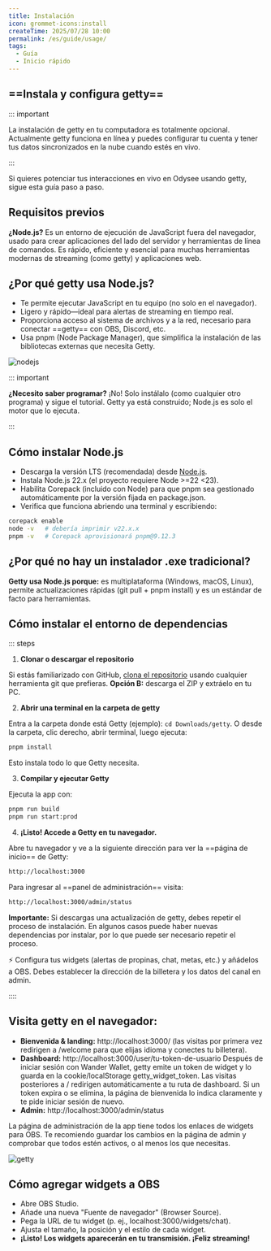 ```yaml
---
title: Instalación
icon: grommet-icons:install
createTime: 2025/07/28 10:00
permalink: /es/guide/usage/
tags:
  - Guía
  - Inicio rápido
---
```


## ==Instala y configura getty==

::: important

La instalación de getty en tu computadora es totalmente opcional. Actualmente getty funciona en línea y puedes configurar tu cuenta y tener tus datos sincronizados en la nube cuando estés en vivo.

:::

Si quieres potenciar tus interacciones en vivo en Odysee usando getty, sigue esta guía paso a paso.

## Requisitos previos

**¿Node.js?** Es un entorno de ejecución de JavaScript fuera del navegador, usado para crear aplicaciones del lado del servidor y herramientas de línea de comandos. Es rápido, eficiente y esencial para muchas herramientas modernas de streaming (como getty) y aplicaciones web.

## ¿Por qué getty usa Node.js?

- Te permite ejecutar JavaScript en tu equipo (no solo en el navegador).
- Ligero y rápido—ideal para alertas de streaming en tiempo real.
- Proporciona acceso al sistema de archivos y a la red, necesario para conectar ==getty== con OBS, Discord, etc.
- Usa pnpm (Node Package Manager), que simplifica la instalación de las bibliotecas externas que necesita Getty.

![nodejs](https://thumbs.odycdn.com/ef506c21c0db1d42e9abd7a8180e98eb.webp)

::: important

**¿Necesito saber programar?** ¡No! Solo instálalo (como cualquier otro programa) y sigue el tutorial. Getty ya está construido; Node.js es solo el motor que lo ejecuta.

:::

## Cómo instalar Node.js

- Descarga la versión LTS (recomendada) desde [Node.js](https://nodejs.org/).
- Instala Node.js 22.x (el proyecto requiere Node >=22 <23).
- Habilita Corepack (incluido con Node) para que pnpm sea gestionado automáticamente por la versión fijada en package.json.
- Verifica que funciona abriendo una terminal y escribiendo:

```sh
corepack enable
node -v   # debería imprimir v22.x.x
pnpm -v   # Corepack aprovisionará pnpm@9.12.3
```

## ¿Por qué no hay un instalador .exe tradicional?

**Getty usa Node.js porque:** es multiplataforma (Windows, macOS, Linux), permite actualizaciones rápidas (git pull + pnpm install) y es un estándar de facto para herramientas.

## Cómo instalar el entorno de dependencias

::: steps

1. **Clonar o descargar el repositorio**

Si estás familiarizado con GitHub, [clona el repositorio](https://github.com/es-socrates/getty) usando cualquier herramienta git que prefieras. **Opción B:** descarga el ZIP y extráelo en tu PC.

2. **Abrir una terminal en la carpeta de getty**

Entra a la carpeta donde está Getty (ejemplo): `cd Downloads/getty`. O desde la carpeta, clic derecho, abrir terminal, luego ejecuta:

```sh
pnpm install
```

Esto instala todo lo que Getty necesita.

3. **Compilar y ejecutar Getty**

Ejecuta la app con:

```sh
pnpm run build
pnpm run start:prod
```

4. **¡Listo! Accede a Getty en tu navegador.**

Abre tu navegador y ve a la siguiente dirección para ver la ==página de inicio== de Getty:

```sh
http://localhost:3000
```

Para ingresar al ==panel de administración== visita:

```sh
http://localhost:3000/admin/status
```

**Importante:** Si descargas una actualización de getty, debes repetir el proceso de instalación. En algunos casos puede haber nuevas dependencias por instalar, por lo que puede ser necesario repetir el proceso.

⚡ Configura tus widgets (alertas de propinas, chat, metas, etc.) y añádelos a OBS. Debes establecer la dirección de la billetera y los datos del canal en admin.

::::

## Visita getty en el navegador:

- **Bienvenida & landing:** http://localhost:3000/ (las visitas por primera vez redirigen a /welcome para que elijas idioma y conectes tu billetera).
- **Dashboard:** http://localhost:3000/user/tu-token-de-usuario
  Después de iniciar sesión con Wander Wallet, getty emite un token de widget y lo guarda en la cookie/localStorage getty_widget_token. Las visitas posteriores a / redirigen automáticamente a tu ruta de dashboard.
  Si un token expira o se elimina, la página de bienvenida lo indica claramente y te pide iniciar sesión de nuevo.
- **Admin:** http://localhost:3000/admin/status

La página de administración de la app tiene todos los enlaces de widgets para OBS. Te recomiendo guardar los cambios en la página de admin y comprobar que todos estén activos, o al menos los que necesitas.

![getty](https://thumbs.odycdn.com/8812c1f415b7e9693ee5f5e63f9f3ca6.webp)

## Cómo agregar widgets a OBS

- Abre OBS Studio.
- Añade una nueva "Fuente de navegador" (Browser Source).
- Pega la URL de tu widget (p. ej., localhost:3000/widgets/chat).
- Ajusta el tamaño, la posición y el estilo de cada widget.
- **¡Listo! Los widgets aparecerán en tu transmisión. ¡Feliz streaming!**
